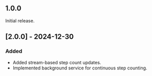 ## 1.0.0

Initial release.


## [2.0.0] - 2024-12-30
### Added
- Added stream-based step count updates.
- Implemented background service for continuous step counting.
